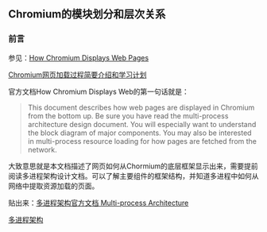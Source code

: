 ## Chromium的模块划分和层次关系

### 前言

参见：[How Chromium Displays Web Pages](https://www.chromium.org/developers/design-documents/displaying-a-web-page-in-chrome)

[Chromium网页加载过程简要介绍和学习计划](http://blog.csdn.net/luoshengyang/article/details/50414848)

官方文档How Chromium Displays Web的第一句话就是：
>This document describes how web pages are displayed in Chromium from the bottom up. Be sure you have read the multi-process architecture design document. You will especially want to understand the block diagram of major components. You may also be interested in multi-process resource loading for how pages are fetched from the network.

大致意思就是本文档描述了网页如何从Chormium的底层框架显示出来，需要提前阅读多进程架构设计文档。可以了解主要组件的框架结构，并知道多进程中如何从网络中提取资源加载的页面。

贴出来：[多进程架构官方文档 Multi-process Architecture](https://www.chromium.org/developers/design-documents/multi-process-architecture)

[多进程架构](http://blog.csdn.net/luoshengyang/article/details/47364477)
